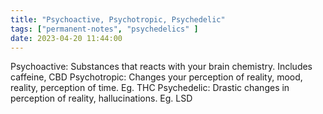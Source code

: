 ```yaml
---
title: "Psychoactive, Psychotropic, Psychedelic"
tags: ["permanent-notes", "psychedelics" ]
date: 2023-04-20 11:44:00
---
```


Psychoactive: Substances that reacts with your brain chemistry. Includes caffeine, CBD
Psychotropic: Changes your perception of reality, mood, reality, perception of time. Eg. THC
Psychedelic: Drastic changes in perception of reality, hallucinations. Eg. LSD
